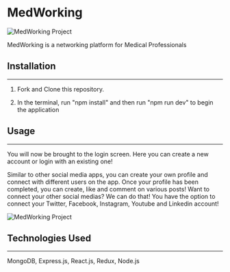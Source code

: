 # MedWorking

<span class="image main"
            ><img src="Medworking.gif" alt="MedWorking Project" /> </span>

MedWorking is a networking platform for Medical Professionals

## Installation

<hr>

1. Fork and Clone this repository.

2. In the terminal, run "npm install" and then run "npm run dev" to begin the application

## Usage

<hr>
You will now be brought to the login screen. Here you can create a new account or login with an existing one!

Similar to other social media apps, you can create your own profile and connect with different users on the app. Once your profile has been completed, you can create, like and comment on various posts! Want to connect your other social medias? We can do that! You have the option to connect your Twitter, Facebook, Instagram, Youtube and Linkedin account!

<span class="image main"
            ><img src="Medworking.gif" alt="MedWorking Project" /> </span>

## Technologies Used

<hr>

MongoDB,
Express.js,
React.js,
Redux,
Node.js
